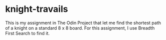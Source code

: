 # knight-travails
This is my assignment in The Odin Project that let me find the shortest path of a knight on a standard 8 x 8 board. For this assignment, I use Breadth First Search to find it.
